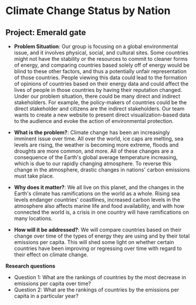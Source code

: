 # Climate Change Status by Nation
## Project: Emerald gate

 - **Problem Situation**: Our group is focusing on a global environmental issue, and it involves physical, social, and cultural sites. Some countries might not have the stability or the resources to commit to cleaner forms of energy, and comparing countries based solely off of energy would be blind to these other factors, and thus a potentially unfair representation of those countries. People viewing this data could lead to the formation of opinions of countries based on their energy data and could affect the lives of people in those countries by having their reputation changed. Under our problem situation, there could be many direct and indirect stakeholders. For example, the policy-makers of countries could be the direct stakeholder and citizens are the indirect stakeholders. Our team wants to create a new website to present direct visualization-based data to the audience and evoke the action of environmental protection.

 - **What is the problem?**: Climate change has been an increasingly imminent issue over time. All over the world, ice caps are melting, sea levels are rising, the weather is becoming more extreme, floods and droughts are more common, and more. All of these changes are a consequence of the Earth's global average temperature increasing, which is due to our rapidly changing atmosphere. To reverse this change in the atmosphere, drastic changes in nations' carbon emissions must take place.

 - **Why does it matter?**: We all live on this planet, and the changes in the Earth's climate has ramifications on the world as a whole. Rising sea levels endanger countries' coastlines, increased carbon levels in the atmosphere also affects marine life and food availability, and with how connected the world is, a crisis in one country will have ramifications on many locations.

 - **How will it be addressed?**: We will compare countries based on their change over time of the types of energy they are using and by their total emissions per capita. This will shed some light on whether certain countries have been improving or regressing over time with regard to their effect on climate change.

**Research questions**
 - Question 1: What are the rankings of countries by the most decrease in emissions per capita over time?
 - Question 2: What are the rankings of countries by the emissions per capita in a particular year?
